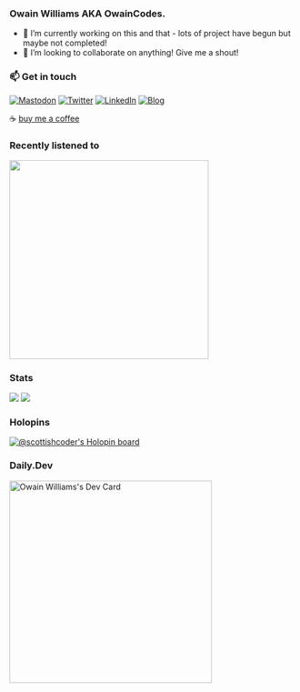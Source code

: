 ### Owain Williams AKA OwainCodes.

<!--
**OwainWilliams/OwainWilliams** is a ✨ _special_ ✨ repository because its `README.md` (this file) appears on your GitHub profile.

Here are some ideas to get you started:

- 🔭 I’m currently working on ...
- 🌱 I’m currently learning ...
- 👯 I’m looking to collaborate on ...
- 🤔 I’m looking for help with ...
- 💬 Ask me about ...
- 📫 How to reach me: ...
- 😄 Pronouns: ...
- ⚡ Fun fact: ...
-->

- 🔭 I’m currently working on this and that - lots of project have begun but maybe not completed!
- 👯 I’m looking to collaborate on anything! Give me a shout! 


### 📫 Get in touch
[![Mastodon](https://img.shields.io/badge/Mastodon-red)](https://umbracocommunity.social/@owaincodes)
[![Twitter](https://img.shields.io/twitter/url/https/twitter.com/owaincodes.svg?style=social&label=Follow%20%40owaincodes)](https://twitter.com/owaincodes)
[![LinkedIn](https://img.shields.io/badge/LinkedIn-Profile-blue)](https://www.linkedin.com/in/owainwilliams/)
[![Blog](https://img.shields.io/badge/Owain.-Codes-green)](https://owain.codes)


☕ [buy me a coffee](https://www.buymeacoffee.com/owaincodes)



### Recently listened to

<a href="https://www.last.fm/user/owaincodes"><img src="https://lastfm-recently-played.vercel.app/api?user=owaincodes" height="auto" width="350px"/></a>


### Stats

<picture>
<source 
  srcset="https://github-readme-stats.vercel.app/api?username=OwainWilliams&show_icons=true&theme=dark"
  media="(prefers-color-scheme: dark)"
/>
<source
  srcset="https://github-readme-stats.vercel.app/api?username=OwainWilliams&show_icons=true"
  media="(prefers-color-scheme: light), (prefers-color-scheme: no-preference)"
/>
<img src="https://github-readme-stats.vercel.app/api?username=OwainWilliams&show_icons=true&theme=transparent" />
</picture>
<picture>
  <source
    srcset="https://github-readme-stats.vercel.app/api/top-langs/?username=OwainWilliams&theme=dark"
    media="(prefers-color-scheme: dark)" />
  <source
    srcset="https://github-readme-stats.vercel.app/api/top-langs/?username=OwainWilliams&theme=transparent"
    media="(prefers-color-scheme: light), (prefers-color-scheme: no-preference)" />
  <img src="https://github-readme-stats.vercel.app/api/top-langs/?username=OwainWilliams&theme=transparent" />
</picture>

### Holopins

[![@scottishcoder's Holopin board](https://holopin.me/scottishcoder)](https://holopin.io/@scottishcoder)

### Daily.Dev

<a href="https://app.daily.dev/owaincodes"><img src="https://api.daily.dev/devcards/v2/-t_WQefZK.png?r=gb7&type=default" width="356" alt="Owain Williams's Dev Card"/></a>


